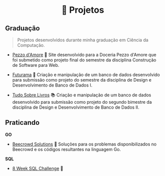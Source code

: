 <h1 align="center"> 📂 Projetos </h1>


## Graduação
> Projetos desenvolvidos durante minha graduação em Ciência da Computação. 

- [Pezzo d'Amore](https://github.com/rmftelier/pezzodamore) 🍫 Site desenvolvido para a Doceria Pezzo d'Amore que foi submetido como projeto final do semestre da disciplina Construção de Software para Web. 

- [Futurama](https://github.com/rmftelier/CC1Mb-BD1) 🚀 Criação e manipulação de um banco de dados desenvolvido para submissão como projeto do semestre da disciplina de Design e Desenvolvimento de Banco de Dados I. 

- [Tudo Sobre Livros](https://github.com/rmftelier/tudo-sobre-livros) 📚 Criação e manipulação de um banco de dados desenvolvido para submissão como projeto do segundo bimestre da disciplina de Design e Desenvolvimento de Banco de Dados II. 



## Praticando 

**GO**

- [Beecrowd Solutions](https://github.com/rmftelier/beecrowd-solutions) 🐝 Soluções para os problemas disponibilizados no Beecrowd e os códigos resultantes na linguagem Go.

**SQL**
- [8 Week SQL Challenge](https://github.com/rmftelier/8-Week-SQL-Challenge) 🎲



